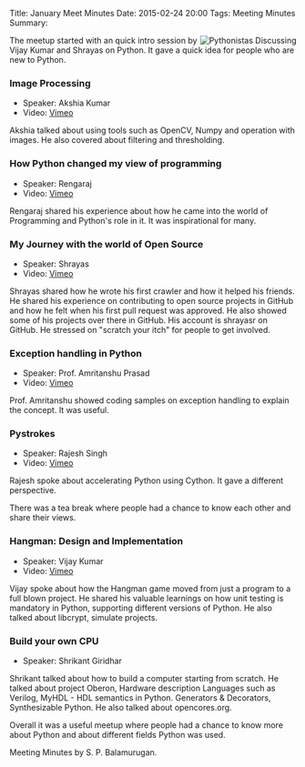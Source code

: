 Title: January Meet Minutes
Date: 2015-02-24 20:00
Tags: Meeting Minutes
Summary: <img src="http://photos4.meetupstatic.com/photos/event/3/b/f/7/global_433875351.jpeg" alt=""/> <img src="http://photos1.meetupstatic.com/photos/event/3/9/3/0/global_433874640.jpeg" alt=""/> <img src="http://photos3.meetupstatic.com/photos/event/3/2/0/2/global_433872802.jpeg" alt=""/>

<a
href="http://photos1.meetupstatic.com/photos/event/3/b/f/7/highres_433875351.jpeg"><img
src="http://photos1.meetupstatic.com/photos/event/3/b/f/7/event_433875351.jpeg"
alt="Pythonistas Discussing" style="float: right"/></a>

The meetup started with an quick intro session by Vijay Kumar and
Shrayas on Python. It gave a quick idea for people who are new to
Python.

### Image Processing

- Speaker: Akshia Kumar
- Video: [Vimeo](https://vimeo.com/album/3253406/video/119148546)

Akshia talked about using tools such as OpenCV, Numpy and operation with images. He
also covered about filtering and thresholding.

### How Python changed my view of programming

- Speaker: Rengaraj
- Video: [Vimeo](https://vimeo.com/album/3253406/video/119403718)

Rengaraj shared his experience about how he came into the world of Programming
and Python's role in it. It was inspirational for many.

### My Journey with the world of Open Source

- Speaker: Shrayas
- Video: [Vimeo](https://vimeo.com/album/3253406/video/119355618)

Shrayas shared how he wrote his first crawler and how it helped his friends. He
shared his experience on contributing to open source projects in GitHub and how
he felt when his first pull request was approved. He also showed some of his
projects over there in GitHub. His account is shrayasr on GitHub. He stressed
on "scratch your itch" for people to get involved.

### Exception handling in Python

- Speaker: Prof. Amritanshu Prasad
- Video: [Vimeo](https://vimeo.com/album/3253406/video/119506004)

Prof. Amritanshu showed coding samples on exception handling to explain the
concept. It was useful.

### Pystrokes

- Speaker: Rajesh Singh
- Video: [Vimeo](https://vimeo.com/album/3253406/video/118873669)

Rajesh spoke about accelerating Python using Cython. It gave a different
perspective.

There was a tea break where people had a chance to know each other and
share their views.

### Hangman: Design and Implementation

- Speaker: Vijay Kumar
- Video: [Vimeo](https://vimeo.com/album/3253406/video/119147267)

Vijay spoke about how the Hangman game moved from just a program to a full
blown project. He shared his valuable learnings on how unit testing is
mandatory in Python, supporting different versions of Python. He also talked
about libcrypt, simulate projects.

### Build your own CPU

- Speaker: Shrikant Giridhar 

Shrikant talked about how to build a computer starting from scratch. He talked
about project Oberon, Hardware description Languages such as Verilog, MyHDL -
HDL semantics in Python. Generators & Decorators, Synthesizable Python. He also
talked about opencores.org.

Overall it was a useful meetup where people had a chance to know more
about Python and about different fields Python was used.

Meeting Minutes by S. P. Balamurugan.
